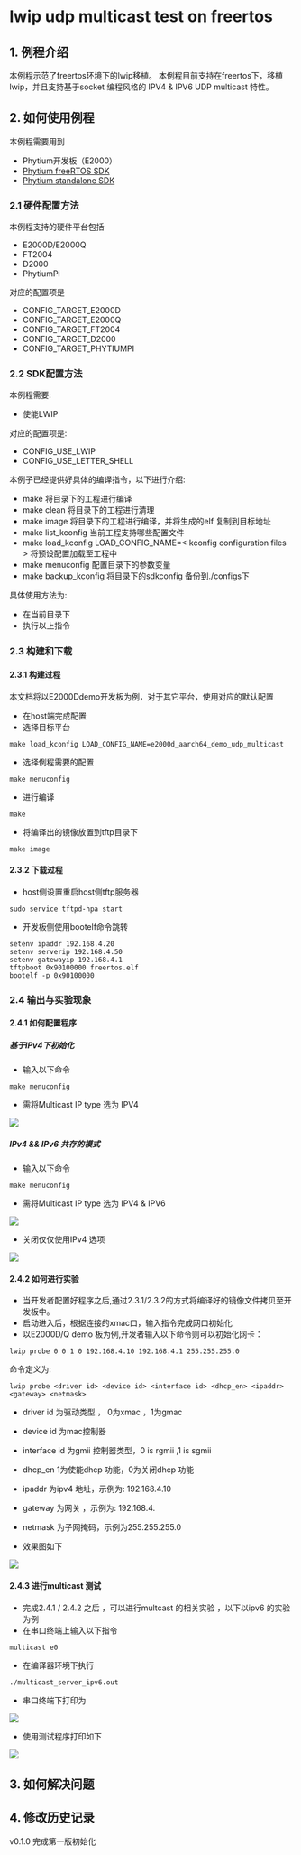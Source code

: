 # lwip udp multicast test on freertos

## 1. 例程介绍

本例程示范了freertos环境下的lwip移植。
本例程目前支持在freertos下，移植lwip，并且支持基于socket 编程风格的 IPV4 & IPV6 UDP multicast 特性。

## 2. 如何使用例程

本例程需要用到
- Phytium开发板（E2000）
- [Phytium freeRTOS SDK](https://gitee.com/phytium_embedded/phytium-free-rtos-sdk)
- [Phytium standalone SDK](https://gitee.com/phytium_embedded/phytium-standalone-sdk)
### 2.1 硬件配置方法

本例程支持的硬件平台包括

- E2000D/E2000Q
- FT2004
- D2000
- PhytiumPi 

对应的配置项是

- CONFIG_TARGET_E2000D
- CONFIG_TARGET_E2000Q
- CONFIG_TARGET_FT2004
- CONFIG_TARGET_D2000
- CONFIG_TARGET_PHYTIUMPI

### 2.2 SDK配置方法

本例程需要:

- 使能LWIP

对应的配置项是:

- CONFIG_USE_LWIP
- CONFIG_USE_LETTER_SHELL


本例子已经提供好具体的编译指令，以下进行介绍:
- make 将目录下的工程进行编译
- make clean  将目录下的工程进行清理
- make image   将目录下的工程进行编译，并将生成的elf 复制到目标地址
- make list_kconfig 当前工程支持哪些配置文件
- make load_kconfig LOAD_CONFIG_NAME=< kconfig configuration files >  将预设配置加载至工程中
- make menuconfig   配置目录下的参数变量
- make backup_kconfig 将目录下的sdkconfig 备份到./configs下

具体使用方法为:
- 在当前目录下
- 执行以上指令

### 2.3 构建和下载

#### 2.3.1 构建过程

本文档将以E2000Ddemo开发板为例，对于其它平台，使用对应的默认配置

- 在host端完成配置
- 选择目标平台

```
make load_kconfig LOAD_CONFIG_NAME=e2000d_aarch64_demo_udp_multicast
```

- 选择例程需要的配置

```
make menuconfig
```

- 进行编译

```
make
```

- 将编译出的镜像放置到tftp目录下

```
make image
```


#### 2.3.2 下载过程

- host侧设置重启host侧tftp服务器
```
sudo service tftpd-hpa start
```

- 开发板侧使用bootelf命令跳转
```
setenv ipaddr 192.168.4.20
setenv serverip 192.168.4.50 
setenv gatewayip 192.168.4.1 
tftpboot 0x90100000 freertos.elf
bootelf -p 0x90100000
```

### 2.4 输出与实验现象

#### 2.4.1 如何配置程序
##### 基于IPv4下初始化

- 输入以下命令
  
```
make menuconfig
```

- 需将Multicast IP type 选为 IPV4
  
![](./pic/ipv4_config.png)



##### IPv4 && IPv6 共存的模式

- 输入以下命令

```
make menuconfig
```

- 需将Multicast IP type 选为 IPV4 & IPV6

![](./pic/ipv4_ipv6_config.png)


- 关闭仅仅使用IPv4 选项
  
![](./pic/DisableNotusingIPV4attheaSametime.png)



#### 2.4.2 如何进行实验

- 当开发者配置好程序之后,通过2.3.1/2.3.2的方式将编译好的镜像文件拷贝至开发板中。
- 启动进入后，根据连接的xmac口，输入指令完成网口初始化
- 以E2000D/Q demo 板为例,开发者输入以下命令则可以初始化网卡：

```
lwip probe 0 0 1 0 192.168.4.10 192.168.4.1 255.255.255.0
```

命令定义为:
```
lwip probe <driver id> <device id> <interface id> <dhcp_en> <ipaddr> <gateway> <netmask> 
```
- driver id 为驱动类型 ， 0为xmac ，1为gmac
- device id 为mac控制器
- interface id 为gmii 控制器类型，0 is rgmii ,1 is sgmii
- dhcp_en 1为使能dhcp 功能，0为关闭dhcp 功能
- ipaddr 为ipv4 地址，示例为: 192.168.4.10
- gateway 为网关 ，示例为: 192.168.4.
- netmask 为子网掩码，示例为255.255.255.0

- 效果图如下

![](./pic/lwip_probe.png)






#### 2.4.3 进行multicast 测试

- 完成2.4.1 / 2.4.2 之后 ，可以进行multcast 的相关实验 ，以下以ipv6 的实验为例
- 在串口终端上输入以下指令
```
multicast e0
```
- 在编译器环境下执行
```
./multicast_server_ipv6.out
```

- 串口终端下打印为

![](./pic/串口终端打印.png)

- 使用测试程序打印如下

![](./pic/测试终端打印.png)


## 3. 如何解决问题




## 4. 修改历史记录

v0.1.0  完成第一版初始化


